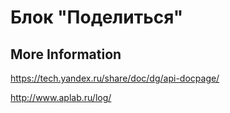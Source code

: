 # Блок "Поделиться"



## More Information
https://tech.yandex.ru/share/doc/dg/api-docpage/

http://www.aplab.ru/log/
